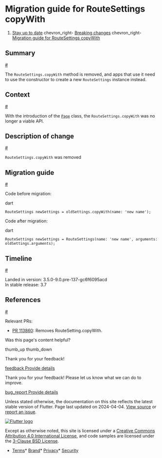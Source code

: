 Migration guide for RouteSettings copyWith
==========================================

1. [Stay up to date](/release) chevron\_right- [Breaking changes](/release/breaking-changes) chevron\_right- [Migration guide for RouteSettings copyWith](/release/breaking-changes/routesettings-copywith-migration)

Summary
-------

[#](#summary)

The `RouteSettings.copyWith` method is removed, and apps that use it need to use the constructor to create a new `RouteSettings` instance instead.

Context
-------

[#](#context)

With the introduction of the [`Page`](https://api.flutter.dev/flutter/widgets/Page-class.html) class, the `RouteSettings.copyWith` was no longer a viable API.

Description of change
---------------------

[#](#description-of-change)

`RouteSettings.copyWith` was removed

Migration guide
---------------

[#](#migration-guide)

Code before migration:

dart

```
RouteSettings newSettings = oldSettings.copyWith(name: 'new name');
```

Code after migration:

dart

```
RouteSettings newSettings = RouteSettings(name: 'new name', arguments: oldSettings.arguments);
```

Timeline
--------

[#](#timeline)

Landed in version: 3.5.0-9.0.pre-137-gc6f6095acd  
 In stable release: 3.7

References
----------

[#](#references)

Relevant PRs:

* [PR 113860](https://github.com/flutter/flutter/pull/113860): Removes RouteSetting.copyWith.

Was this page's content helpful?

thumb\_up thumb\_down

Thank you for your feedback!

 [feedback Provide details](https://github.com/flutter/website/issues/new?template=1_page_issue.yml&&page-url=https://docs.flutter.dev/release/breaking-changes/routesettings-copywith-migration/&page-source=https://github.com/flutter/website/tree/main/src/content/release/breaking-changes/routesettings-copywith-migration.md)

Thank you for your feedback! Please let us know what we can do to improve.

 [bug\_report Provide details](https://github.com/flutter/website/issues/new?template=1_page_issue.yml&&page-url=https://docs.flutter.dev/release/breaking-changes/routesettings-copywith-migration/&page-source=https://github.com/flutter/website/tree/main/src/content/release/breaking-changes/routesettings-copywith-migration.md)

Unless stated otherwise, the documentation on this site reflects the latest stable version of Flutter. Page last updated on 2024-04-04. [View source](https://github.com/flutter/website/tree/main/src/content/release/breaking-changes/routesettings-copywith-migration.md) or [report an issue](https://github.com/flutter/website/issues/new?template=1_page_issue.yml&&page-url=https://docs.flutter.dev/release/breaking-changes/routesettings-copywith-migration/&page-source=https://github.com/flutter/website/tree/main/src/content/release/breaking-changes/routesettings-copywith-migration.md "Report an issue with this page").

[![Flutter logo](/assets/images/branding/flutter/logo+text/horizontal/white.svg)](https://flutter.dev)

Except as otherwise noted, this site is licensed under a [Creative Commons Attribution 4.0 International License](https://creativecommons.org/licenses/by/4.0/), and code samples are licensed under the [3-Clause BSD License](https://opensource.org/licenses/BSD-3-Clause).

* [Terms](/tos "Terms of use")* [Brand](/brand "Brand usage guidelines")* [Privacy](https://policies.google.com/privacy "Privacy policy")* [Security](/security "Security philosophy and practices")

   